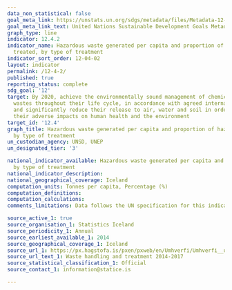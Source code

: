 ```yaml
---
data_non_statistical: false
goal_meta_link: https://unstats.un.org/sdgs/metadata/files/Metadata-12-04-02.pdf
goal_meta_link_text: United Nations Sustainable Development Goals Metadata (pdf 782kB)
graph_type: line
indicator: 12.4.2
indicator_name: Hazardous waste generated per capita and proportion of hazardous waste
  treated, by type of treatment
indicator_sort_order: 12-04-02
layout: indicator
permalink: /12-4-2/
published: true
reporting_status: complete
sdg_goal: '12'
target: By 2020, achieve the environmentally sound management of chemicals and all
  wastes throughout their life cycle, in accordance with agreed international frameworks,
  and significantly reduce their release to air, water and soil in order to minimize
  their adverse impacts on human health and the environment
target_id: '12.4'
graph_title: Hazardous waste generated per capita and proportion of hazardous waste treated,
  by type of treatment
un_custodian_agency: UNSD, UNEP
un_designated_tier: '3'

national_indicator_available: Hazardous waste generated per capita and proportion of hazardous waste treated,
  by type of treatment
national_indicator_description:
national_geographical_coverage: Iceland
computation_units: Tonnes per capita, Percentage (%)
computation_definitions:
computation_calculations: 
comments_limitations: Data follows the UN specification for this indicator. This indicator has been identified in collaboration with topic experts.

source_active_1: true
source_organisation_1: Statistics Iceland
source_periodicity_1: Annual
source_earliest_available_1: 2014
source_geographical_coverage_1: Iceland
source_url_1: https://px.hagstofa.is/pxen/pxweb/en/Umhverfi/Umhverfi__urgangur/UMH04105.px
source_url_text_1: Waste handling and treatment 2014-2017
source_statistical_classification_1: Official
source_contact_1: information@statice.is

---
```

